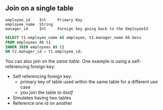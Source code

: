 ## Join on a single table

```text
employee_id    Int     Primary Key
employee_name  String
manager_id     Int     Foreign key going back to the EmployeeId
```
```sql
SELECT t1.employee_name AS employee, t2.manager_name AS boss
FROM employees AS t1
INNER JOIN employees AS t2
ON t2.manager_id = t1.employee_id;
```


You can also join on the _same table_. One example is using a self-referencing foreign key:

- Self referencing foreign key:
    + primary key of table used within the same table for a different use case
    + you join the table _to itself_
- Simulates having two tables
- Reference one id on another
